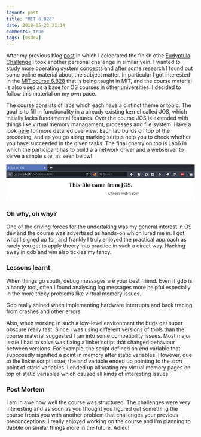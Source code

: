 ```yaml
---
layout: post
title: "MIT 6.828"
date: 2018-05-23 21:14
comments: true
tags: [osdev]
---
```

After my previous blog [post](http://www.tuomo.co.uk/blog/2017/05/19/little-penguin-challenge/) in which I celebrated the finish othe [Eudyptula Challenge](http://eudyptula-challenge.org/) I took another personal challenge in similar vein. I wanted to study more operating system concepts and after some research I found out some online material about the subject matter. In particular I got interested in the [MIT course 6.828](https://pdos.csail.mit.edu/6.828/) that is being taught in MIT, and the course material is also used as a base for OS courses in other universities. I decided to follow this material on my own pace.

The course consists of labs which each have a distinct theme or topic. The goal is to fill in functionality in a already existing kernel called JOS, which initially lacks fundamental features. Over the course JOS is extended with things like virtual memory managament, processes and file system. Have a look [here](https://pdos.csail.mit.edu/6.828/2017/overview.html) for more detailed overview. Each lab builds on top of the preceding, and as you go along marking scripts help you to check whether you have succeeded in the given tasks. The final cherry on top is Lab6 in which the participant has to build a a network driver and a  webserver to serve a simple site, as seen below!

![JOS screenshot](/assets/jos_webserver.png)

### Oh why, oh why?  

One of the driving forces for the undertaking was my general interest in OS dev and the course was advertised as hands-on which lured me in. I got what I signed up for, and frankly I truly enjoyed the practical approach as rarely you get to apply theory into practice in such a direct way.
Hacking away in gdb and vim also tickles my fancy.

### Lessons learnt

When things go south, debug messages are your best friend. Even if gdb is a handy tool, often I found analysing log messages more helpful especially in the more tricky problems like virtual memory issues.

Gdb really shined when implementing hardware interrupts and back tracing from crashes and other errors.
 
Also, when working in such a low-level environment the bugs get super obscure really fast. Since I was using different versions of tools than the course material suggested I ran into some compatibility issues. Most major issue I had to solve was fixing a linker script that changed behaviour between versions. For example, the script defined an _end_ variable that supposedly signified a point in memory after static variables. However, due to the linker script issue, the _end_ variable ended up pointing to the *start* point of static variables. I ended up allocating my virtual memory pages on top of static variables which caused all kinds of interesting issues.

### Post Mortem
I am in awe how well the  course was structured. The challenges were very interesting and as soon as you thought you figured out something the course fronts you with another problem that challenges your previous preconceptions. I really enjoyed working on the course and I'm planning to dabble on similar things more in the future. Adieu!
